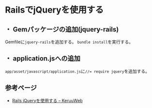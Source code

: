 #  RailsでjQueryを使用する

## ・ Gemパッケージの追加(jquery-rails)
Gemfileに`jquery-rails`を追加する。
`bundle install`を実行する。

## ・ application.jsへの追加
`app/asset/javascript/application.js`に`//= require jquery`を追加する。

## 参考ページ
- [Rails jQueryを使用する – KeruuWeb](http://keruuweb.com/rails-jquery%E3%82%92%E4%BD%BF%E7%94%A8%E3%81%99%E3%82%8B/)


